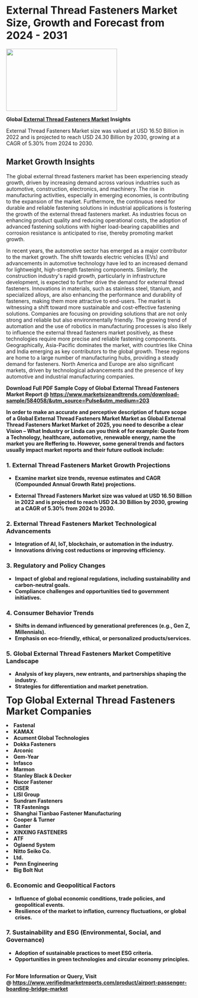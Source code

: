 <H1>External Thread Fasteners Market Size, Growth and Forecast from 2024 - 2031</H1><img class="aligncenter size-medium wp-image-584254" src="https://thirdeyenews.in/wp-content/uploads/2024/09/Global-Market-Research-300x168.jpeg" alt="" width="300" height="168" /><p><strong>Global&nbsp;<a href="https://www.marketsizeandtrends.com/download-sample/584058/&amp;utm_source=Pulse&amp;utm_medium=203">External Thread Fasteners Market</a> Insights</strong></p><p>External Thread Fasteners Market size was valued at USD 16.50 Billion in 2022 and is projected to reach USD 24.30 Billion by 2030, growing at a CAGR of 5.30% from 2024 to 2030.</p><p><h2>Market Growth Insights</h2> <p>The global external thread fasteners market has been experiencing steady growth, driven by increasing demand across various industries such as automotive, construction, electronics, and machinery. The rise in manufacturing activities, especially in emerging economies, is contributing to the expansion of the market. Furthermore, the continuous need for durable and reliable fastening solutions in industrial applications is fostering the growth of the external thread fasteners market. As industries focus on enhancing product quality and reducing operational costs, the adoption of advanced fastening solutions with higher load-bearing capabilities and corrosion resistance is anticipated to rise, thereby promoting market growth.</p> <p><strong></strong></p> <p>In recent years, the automotive sector has emerged as a major contributor to the market growth. The shift towards electric vehicles (EVs) and advancements in automotive technology have led to an increased demand for lightweight, high-strength fastening components. Similarly, the construction industry's rapid growth, particularly in infrastructure development, is expected to further drive the demand for external thread fasteners. Innovations in materials, such as stainless steel, titanium, and specialized alloys, are also enhancing the performance and durability of fasteners, making them more attractive to end-users. The market is witnessing a shift toward more sustainable and cost-effective fastening solutions. Companies are focusing on providing solutions that are not only strong and reliable but also environmentally friendly. The growing trend of automation and the use of robotics in manufacturing processes is also likely to influence the external thread fasteners market positively, as these technologies require more precise and reliable fastening components. Geographically, Asia-Pacific dominates the market, with countries like China and India emerging as key contributors to the global growth. These regions are home to a large number of manufacturing hubs, providing a steady demand for fasteners. North America and Europe are also significant markets, driven by technological advancements and the presence of key automotive and industrial manufacturing companies.</p> <p><strong></p><p><span class=""><strong>Download Full PDF Sample Copy of Global External Thread Fasteners Market Report</strong> @ <a href="https://www.marketsizeandtrends.com/download-sample/584058/&amp;utm_source=Pulse&amp;utm_medium=203" target="_blank">https://www.marketsizeandtrends.com/download-sample/584058/&amp;utm_source=Pulse&amp;utm_medium=203</a></span></p><p>In order to make an accurate and perceptive description of future scope of a Global&nbsp;External Thread Fasteners Market Market as Global&nbsp;External Thread Fasteners Market Market of 2025, you need to describe a clear Vision &ndash; What Industry or Linda can you think of for example: Quote from a Technology, healthcare, automotive, renewable energy, name the market you are Reffering to. However, some general trends and factors usually impact market reports and their future outlook include:</p><h3>1.&nbsp;<strong>External Thread Fasteners Market Growth Projections</strong></h3><ul><li>Examine market size trends, revenue estimates and CAGR (Compounded Annual Growth Rate) projections.</li><li><p>External Thread Fasteners Market size was valued at USD 16.50 Billion in 2022 and is projected to reach USD 24.30 Billion by 2030, growing at a CAGR of 5.30% from 2024 to 2030.</p></li></ul><h3>2.&nbsp;<strong>External Thread Fasteners Market Technological Advancements</strong></h3><ul><li>Integration of AI, IoT, blockchain, or automation in the industry.</li><li>Innovations driving cost reductions or improving efficiency.</li></ul><h3>3.&nbsp;<strong>Regulatory and Policy Changes</strong></h3><ul><li>Impact of global and regional regulations, including sustainability and carbon-neutral goals.</li><li>Compliance challenges and opportunities tied to government initiatives.</li></ul><h3>4.&nbsp;<strong>Consumer Behavior Trends</strong></h3><ul><li>Shifts in demand influenced by generational preferences (e.g., Gen Z, Millennials).</li><li>Emphasis on eco-friendly, ethical, or personalized products/services.</li></ul><h3>5.&nbsp;<strong>Global External Thread Fasteners Market Competitive Landscape</strong></h3><ul><li>Analysis of key players, new entrants, and partnerships shaping the industry.</li><li>Strategies for differentiation and market penetration.</li></ul><p data-pm-slice="1 1 []"><span style="color: inherit; font-family: inherit; font-size: 25px;">Top Global External Thread Fasteners Market Companies</span></p><div class="" data-test-id=""><p><li>Fastenal</li><li> KAMAX</li><li> Acument Global Technologies</li><li> Dokka Fasteners</li><li> Arconic</li><li> Gem-Year</li><li> Infasco</li><li> Marmon</li><li> Stanley Black & Decker</li><li> Nucor Fastener</li><li> CISER</li><li> LISI Group</li><li> Sundram Fasteners</li><li> TR Fastenings</li><li> Shanghai Tianbao Fastener Manufacturing</li><li> Cooper & Turner</li><li> Ganter</li><li> XINXING FASTENERS</li><li> ATF</li><li> Oglaend System</li><li> Nitto Seiko Co.</li><li> Ltd.</li><li> Penn Engineering</li><li> Big Bolt Nut</li></p></div><h3>6.&nbsp;<strong>Economic and Geopolitical Factors</strong></h3><ul><li>Influence of global economic conditions, trade policies, and geopolitical events.</li><li>Resilience of the market to inflation, currency fluctuations, or global crises.</li></ul><h3>7.&nbsp;<strong>Sustainability and ESG (Environmental, Social, and Governance)</strong></h3><ul><li>Adoption of sustainable practices to meet ESG criteria.</li><li>Opportunities in green technologies and circular economy principles.</li></ul><h2><strong style="font-size: 14px;">For More Information or Query, Visit @&nbsp;</strong><a style="background-color: #ffffff; font-size: 14px;" href="https://www.marketsizeandtrends.com/report/external-thread-fasteners-market/" target="_blank">https://www.verifiedmarketreports.com/product/airport-passenger-boarding-bridge-market</a></h2>
